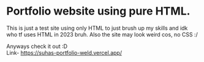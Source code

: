 # Portfolio website using pure HTML.
This is just a test site using only HTML to just brush up my skills
and idk who tf uses HTML in 2023 bruh.
Also the site may look weird cos, no CSS :/

Anyways check it out :D <br>
Link- https://suhas-portfolio-weld.vercel.app/
